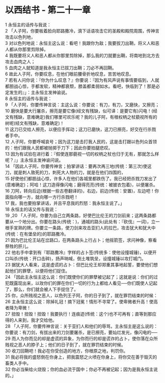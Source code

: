 # 以西结书 - 第二十一章
  
 1 永恒主的话传与我说：  
 2 「人子阿，你要板着脸向耶路撒冷，滴下话语攻击它的圣殿和殿院周围，传神言攻击以色列地，  
 3 对以色列地说：永恒主这么说：看吧！我跟你为敌；我要拔刀出鞘，将义人和恶人都从你那里剪除掉。  
 4 我既要将义人和恶人都从你那里剪除掉，那么我的刀就要出鞘，将南地到北方去攻击血肉之人；  
 5 血肉之人就知道是我永恒主已拔刀出鞘；刀必不再回鞘。  
 6 故此人子阿，你要叹息，在他们眼前腰骨折地叹息，苦苦地叹息。  
 7 若有人问你说：『你为什么叹息？』你要说：『因为有风声说有事情要临到，人就都胆战心惊，手都发软，精神都衰颓，膝盖都柔弱如水。看吧，快临到了！那是必定发生的』」：主永恒主发神谕说。  
 8 永恒主的话传与我说：  
 9 「人子阿，你要传神言说：主这么说：你要说：有刀，有刀，又磨快，又擦亮；  
 10 磨快是要大行屠杀，擦亮是要它像(经文有残缺，似可译：是要它有)闪电！(经文有残缺，意难确定)我们哪里可欢乐呢？我的儿子阿，有根权柄之杖藐视所有的树呢(经文有残缺，意难确定)！  
 11 这刀已交给人擦亮，以便应手挥动；这刀已磨快，这刀已擦亮，好交在行杀戮者手中。  
 12 人子阿，你要呼喊哀号；因为这刀是击打我人民的，这是击打跟以色列众首领的：他们跟我人民都被抛掷于刀下；因此你要拍腿悲叹。  
 13 因为有试验在进行着：『假使连那藐视一切的权柄之杖也归于无有，那就怎么样呢？』」主永恒主发神谕问说。  
 14 「因此人子阿，你要传神言；拍掌讲话：要再次再三地(传统：第三次)使这刀，就是刺人致死的刀，刺死大人物的刀，就是在他们四围的，  
 15 好使他们都胆战心惊，许多人在他们各城里都跌伤了。我已经把杀戮刀发出了(意难确定)；阿哈！这刀造得像闪电；磨得亮亮(传统：被披衣包着)，以便屠杀。  
 16 刀阿，转向后边(根据一些古卷翻译的)，右边，前边(传统：安置)，左边吧！你面指向哪一方，就向哪一方行杀戮吧！  
 17 我，我也要拍掌讲话，并且平息我的烈怒：我永恒主说了。」  
 18 永恒主的话又传与我说：  
 19 ,20 「人子阿，你要为自己立两条路，好使巴比伦王的刀剑前来；这两条路都要从一个地分出。你要在路头(传统：)，通城的路头(此处有：『砍伐』一词)，立一根手宣熟的牌。你要立一条路，使刀剑来攻击亚扪人的拉巴，攻击犹大和犹大中(传统：在有堡垒的)的耶路撒冷。  
 21 因为巴比伦王站在岔路口，在两条路头上行占卜；他摇箭签，求问神像，察看祭牲的肝儿。  
 22 他右手中拿到有『耶路撒冷』字样的占卜签(传统多：使他设撞城锤)，以便开口叫杀(传统：开口击碎)，扬声呐喊，倒土堆筑垒，设撞城锤以攻打城门。  
 23 据犹大人看来，这是虚谎的占卜：但巴比伦王却郑重其事地起誓，要使他们想起他们的罪孽，以便将他们捉住。  
 24 「因此主永恒主这么说：你们既使你们的罪孽被记起了；这就是说：你们的过犯既露现出来，以玫你们的罪在你们一切的行为上都给人看见──你们既使人记起了，那么，你们就会被人下手捉住了。  
 25 你，众所贱视之恶人，以色列王子阿，你的日子到了，就在罪罚结束的时候：  
 26 主永恒主这么说：除掉礼冠！摘下冠冕！情形不寻常了。使卑微者升高！使高者降为卑微！  
 27 扭毁！扭毁！扭毁！我要执行！连痕迹(传统：这个)也不可再有；直等到那应得的人来到，我才交给他。  
 28 「人子阿，你要传神言说：关于亚扪人和他们的辱骂，主永恒主是这么说的：你要说：有刀剑，有拔出来的刀剑要屠杀，是已擦亮，要灿烂发光，像闪电的──  
 29 而人为你而见的却是虚谎的异象，为你而行的却是谎诈的占卜，使你落在众所贱视之恶人的脖子上；他们的日子到了，就在罪罚结束的时候。  
 30 收刀回鞘吧！我必在你受创造的地方，你根原之地，判罚你。  
 31 我必将我的盛怒倒在你身上，把我震怒之火喷在你身上，将你交在善于毁灭的畜类人手中。  
 32 你必当柴给火烧毁；你的血必流于国中；你必不再被记起；因为是我永恒主说的。」